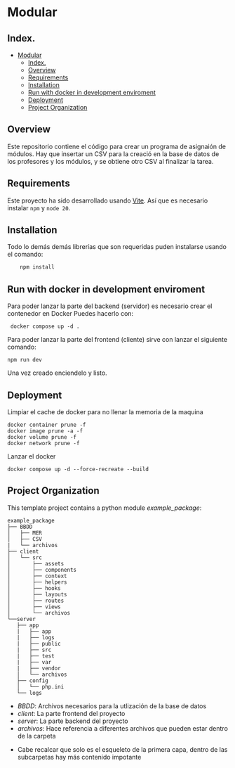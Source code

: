 # Modular

## Index. 

- [Modular](#modular)
  - [Index.](#index)
  - [Overview](#overview)
  - [Requirements](#requirements)
  - [Installation](#installation)
  - [Run with docker in development enviroment](#run-with-docker-in-development-enviroment)
  - [Deployment](#deployment)
  - [ Project Organization](#-project-organization)

## <a name="overview">Overview</a>
Este repositorio contiene el código para crear un programa de asignaión de módulos. Hay que insertar un CSV para la creació en la base de datos de los profesores y los módulos, y se obtiene otro CSV al finalizar la tarea.

## <a name="requirements">Requirements</a>

Este proyecto ha sido desarrollado usando [Vite](https://es.vitejs.dev/guide/).
Así que es necesario instalar `npm` y `node 20`.

## <a name="installation">Installation</a>

Todo lo demás demás librerías que son requeridas puden instalarse usando el comando:

```bash
    npm install
```

## <a name="rundocker">Run with docker in development enviroment</a>
Para poder lanzar la parte del backend (servidor) es necesario crear el contenedor en Docker
Puedes hacerlo con:
```commandline
 docker compose up -d .
```

Para poder lanzar la parte del frontend (cliente) sirve con lanzar el siguiente comando:

```
npm run dev
```

Una vez creado enciendelo y listo.

## <a name="deployment">Deployment</a>

Limpiar el cache de docker para no llenar la memoria de la maquina 

```
docker container prune -f
docker image prune -a -f
docker volume prune -f
docker network prune -f
```

Lanzar el docker
```
docker compose up -d --force-recreate --build
```

## <a name="folders"> Project Organization</a>

This template project contains a python module *example_package*:

```
example_package
├── BBDD
│   ├── MER
│   ├── CSV
|   └── archivos
├── client
│   └── src
│       ├── assets
│       ├── components
│       ├── context
│       ├── helpers
│       ├── hooks
│       ├── layouts
│       ├── routes
│       ├── views
│       └── archivos
└──server
   ├── app
   |   ├── app
   |   ├── logs
   |   ├── public
   |   ├── src
   |   ├── test
   |   ├── var
   |   ├── vendor
   │   └── archivos
   ├── config
   │   └── php.ini
   └── logs
```

* *BBDD*: Archivos necesarios para la utlización de la base de datos
* *client*: La parte frontend del proyecto
* *server*: La parte backend del proyecto
* *archivos*: Hace referencia a diferentes archivos que pueden estar dentro de la carpeta

- Cabe recalcar que solo es el esqueleto de la primera capa, dentro de las subcarpetas hay más contenido impotante